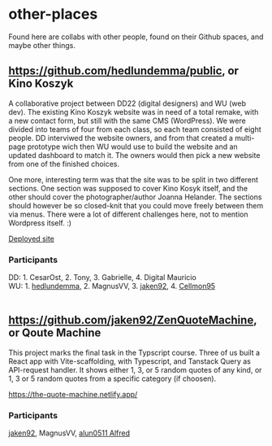 # other-places
Found here are collabs with other people, found on their Github spaces, and maybe other things.

## https://github.com/hedlundemma/public, or Kino Koszyk
A collaborative project between DD22 (digital designers) and WU (web dev). The existing Kino Koszyk website was in need of a total remake, with a new contact form, but still with the same CMS (WordPress). We were divided into teams of four from each class, so each team consisted of eight people. DD interviwed the website owners, and from that created a multi-page prototype wich then WU would use to build the website and an updated dashboard to match it. The owners would then pick a new website from one of the finished choices.

One more, interesting term was that the site was to be split in two different sections. One section was supposed to cover Kino Kosyk itself, and the other should cover the photographer/author Joanna Helander. The sections should however be so closed-knit that you could move freely between them via menus. There were a lot of different challenges here, not to mention Wordpress itself. :)

[Deployed site](https://emma-hedlund.se/Kinokoszyk/)

### Participants
DD: 1. CesarOst, 2. Tony, 3. Gabrielle, 4. Digital Mauricio<br>
WU: 1. [hedlundemma](https://github.com/hedlundemma), 2. MagnusVV, 3. [jaken92](https://github.com/jaken92), 4. [Cellmon95](https://github.com/Cellmon95)
<br>
<br>
## https://github.com/jaken92/ZenQuoteMachine, or Qoute Machine
This project marks the final task in the Typscript course. Three of us built a React app with Vite-scaffolding, with Typescript, and Tanstack Query as API-request handler. It shows either 1, 3, or 5 random quotes of any kind, or 1, 3 or 5 random quotes from a specific category (if choosen).

https://the-quote-machine.netlify.app/

### Participants
[jaken92](https://github.com/jaken92), MagnusVV, [alun0511 Alfred](https://github.com/alun0511)
